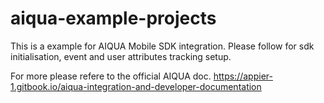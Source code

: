 # aiqua-example-projects
This is a example for AIQUA Mobile SDK integration. 
Please follow for sdk initialisation, event and user attributes tracking setup.

For more please refere to the official AIQUA doc.
https://appier-1.gitbook.io/aiqua-integration-and-developer-documentation

